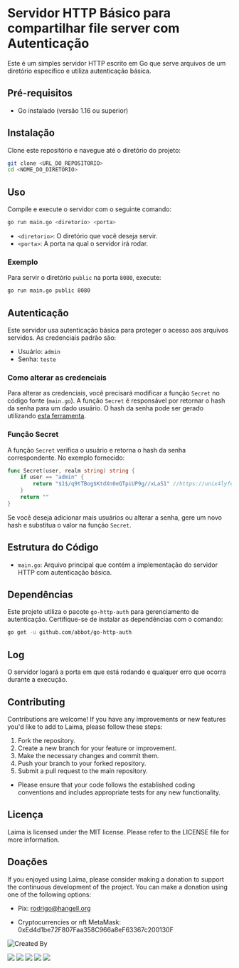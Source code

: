 
# Servidor HTTP Básico para compartilhar file server com Autenticação

Este é um simples servidor HTTP escrito em Go que serve arquivos de um diretório específico e utiliza autenticação básica.

## Pré-requisitos

- Go instalado (versão 1.16 ou superior)

## Instalação

Clone este repositório e navegue até o diretório do projeto:

```sh
git clone <URL_DO_REPOSITORIO>
cd <NOME_DO_DIRETORIO>
```

## Uso

Compile e execute o servidor com o seguinte comando:

```sh
go run main.go <diretorio> <porta>
```

- `<diretorio>`: O diretório que você deseja servir.
- `<porta>`: A porta na qual o servidor irá rodar.

### Exemplo

Para servir o diretório `public` na porta `8080`, execute:

```sh
go run main.go public 8080
```

## Autenticação

Este servidor usa autenticação básica para proteger o acesso aos arquivos servidos. As credenciais padrão são:

- Usuário: `admin`
- Senha: `teste`

### Como alterar as credenciais

Para alterar as credenciais, você precisará modificar a função `Secret` no código fonte (`main.go`). A função `Secret` é responsável por retornar o hash da senha para um dado usuário. O hash da senha pode ser gerado utilizando [esta ferramenta](https://unix4lyfe.org/crypt/).

### Função Secret

A função `Secret` verifica o usuário e retorna o hash da senha correspondente. No exemplo fornecido:

```go
func Secret(user, realm string) string {
    if user == "admin" {
        return "$1$/q9tTBog$KtdXn0eQTpiUP9g//xLaS1" //https://unix4lyfe.org/crypt/ MD5 Crypt: md5 salt
    }
    return ""
}
```

Se você deseja adicionar mais usuários ou alterar a senha, gere um novo hash e substitua o valor na função `Secret`.

## Estrutura do Código

- `main.go`: Arquivo principal que contém a implementação do servidor HTTP com autenticação básica.

## Dependências

Este projeto utiliza o pacote `go-http-auth` para gerenciamento de autenticação. Certifique-se de instalar as dependências com o comando:

```sh
go get -u github.com/abbot/go-http-auth
```

## Log

O servidor logará a porta em que está rodando e qualquer erro que ocorra durante a execução.

## Contributing
Contributions are welcome! If you have any improvements or new features you'd like to add to Laima, please follow these steps:

1. Fork the repository.
2. Create a new branch for your feature or improvement.
3. Make the necessary changes and commit them.
4. Push your branch to your forked repository.
5. Submit a pull request to the main repository.

* Please ensure that your code follows the established coding conventions and includes appropriate tests for any new functionality.

## Licença
Laima is licensed under the MIT license. Please refer to the LICENSE file for more information.

## Doações
If you enjoyed using Laima, please consider making a donation to support the continuous development of the project. You can make a donation using one of the following options:
* Pix: rodrigo@hangell.org

* Cryptocurrencies or nft MetaMask: 0xEd4d1be72F807Faa358C966a8eF63367c200130F

![Created By](https://media.licdn.com/dms/image/D4D03AQF0vBM0rLZMKg/profile-displayphoto-shrink_200_200/0/1704050191664?e=1726099200&v=beta&t=JiPipqyppQaj1f6tR6tI2cMojmCAgJFQXkJgZdAZKqk)



<div>
  <a href="https://hangell.org" target="_blank"><img src="https://img.shields.io/badge/website-000000?style=for-the-badge&logo=About.me&logoColor=white" target="_blank"></a>
  <a href="https://play.google.com/store/apps/dev?id=5606456325281613718" target="_blank"><img src="https://img.shields.io/badge/Google_Play-414141?style=for-the-badge&logo=google-play&logoColor=white" target="_blank"></a>
  <a href="https://www.youtube.com/channel/UC8_zG7RFM2aMhI-p-6zmixw" target="_blank"><img src="https://img.shields.io/badge/YouTube-FF0000?style=for-the-badge&logo=youtube&logoColor=white" target="_blank"></a>
  <a href="https://www.facebook.com/hangell.org" target="_blank"><img src="	https://img.shields.io/badge/Facebook-1877F2?style=for-the-badge&logo=facebook&logoColor=white" target="_blank"></a>
  <a href="https://www.linkedin.com/in/rodrigo-rangel-a80810170" target="_blank"><img src="https://img.shields.io/badge/-LinkedIn-%230077B5?style=for-the-badge&logo=linkedin&logoColor=white" target="_blank"></a>

</div>